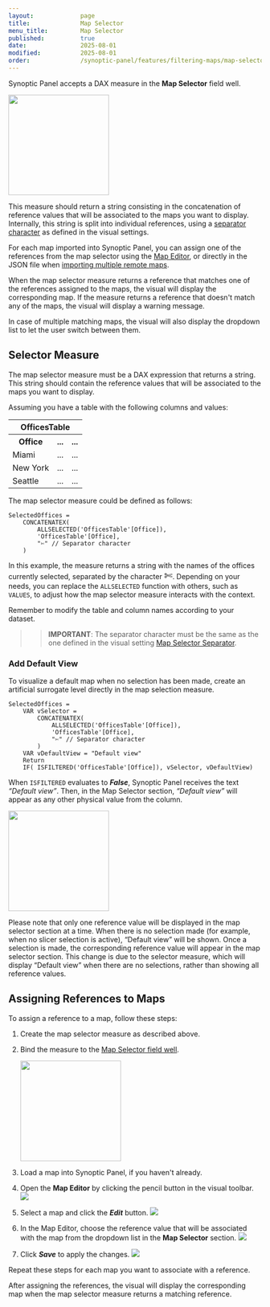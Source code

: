 ```yaml
---
layout:             page
title:              Map Selector
menu_title:         Map Selector
published:          true
date:               2025-08-01
modified:           2025-08-01
order:              /synoptic-panel/features/filtering-maps/map-selector
---
```


Synoptic Panel accepts a DAX measure in the **Map Selector** field well.

<img src="images/map-selector-role.png" width="200">

This measure should return a string consisting in the concatenation of reference values that will be associated to the maps you want to display. Internally, this string is split into individual references, using a [separator character](../../options/advanced-options/map-selector.md#separator) as defined in the visual settings.

For each map imported into Synoptic Panel, you can assign one of the references from the map selector using the [Map Editor](../../features/map-editor/edit-map.md#map), or directly in the JSON file when [importing multiple remote maps](../importing/index.md#adding-multiple-maps-from-a-json-file).

When the map selector measure returns a reference that matches one of the references assigned to the maps, the visual will display the corresponding map. If the measure returns a reference that doesn't match any of the maps, the visual will display a warning message.

In case of multiple matching maps, the visual will also display the dropdown list to let the user switch between them.

## Selector Measure

The map selector measure must be a DAX expression that returns a string. This string should contain the reference values that will be associated to the maps you want to display.

Assuming you have a table with the following columns and values:

<table>
    <tr><th colspan="3">OfficesTable</th></tr>
    <tr>
        <th>Office</th>
        <th>...</th>
        <th>...</th>
    </tr>
    <tr>
        <td>Miami</td>
        <td>...</td>
        <td>...</td>
    </tr>
    <tr>
        <td>New York</td>
        <td>...</td>
        <td>...</td>
    </tr>
    <tr>
        <td>Seattle</td>
        <td>...</td>
        <td>...</td>
    </tr>
</table>

The map selector measure could be defined as follows:

```dax
SelectedOffices = 
    CONCATENATEX(
        ALLSELECTED('OfficesTable'[Office]),
        'OfficesTable'[Office],
        "✄" // Separator character
    )
```

In this example, the measure returns a string with the names of the offices currently selected, separated by the character <span style="font-size:20px">✄</span>. Depending on your needs, you can replace the `ALLSELECTED` function with others, such as `VALUES`, to adjust how the map selector measure interacts with the context.

Remember to modify the table and column names according to your dataset.
>> **IMPORTANT**: The separator character must be the same as the one defined in the visual setting [Map Selector Separator](../../options/advanced-options/map-selector.md#separator).

### Add Default View

To visualize a default map when no selection has been made, create an artificial surrogate level directly in the map selection measure.

```dax
SelectedOffices = 
    VAR vSelector =    
        CONCATENATEX(
            ALLSELECTED('OfficesTable'[Office]),
            'OfficesTable'[Office],
            "✄" // Separator character
        )
    VAR vDefaultView = "Default view"
    Return
    IF( ISFILTERED('OfficesTable'[Office]), vSelector, vDefaultView)
```

When `ISFILTERED` evaluates to ***False***, Synoptic Panel receives the text *“Default view”*. Then, in the Map Selector section, *“Default view”* will appear as any other physical value from the column.

<img src="images/map-selector-default-view.png" width="200">

Please note that only one reference value will be displayed in the map selector section at a time. When there is no selection made (for example, when no slicer selection is active), “Default view” will be shown. Once a selection is made, the corresponding reference value will appear in the map selector section. This change is due to the selector measure, which will display “Default view” when there are no selections, rather than showing all reference values.

## Assigning References to Maps

To assign a reference to a map, follow these steps:

1. Create the map selector measure as described above.

2. Bind the measure to the [Map Selector field well](../../fields/map-selector.md).

    <img src="images/map-selector-field.png" width="200">

3. Load a map into Synoptic Panel, if you haven't already.

4. Open the **Map Editor** by clicking the pencil button in the visual toolbar.
    <img src="images/map-editor-btn.png">

5. Select a map and click the ***Edit*** button.
    <img src="images/edit-map.png">

6. In the Map Editor, choose the reference value that will be associated with the map from the dropdown list in the **Map Selector** section.
    <img src="images/map-selector-editor.png">

7. Click ***Save*** to apply the changes.
    <img src="images/map-editor-save.png">

Repeat these steps for each map you want to associate with a reference.

After assigning the references, the visual will display the corresponding map when the map selector measure returns a matching reference.
